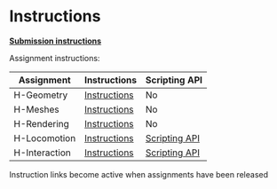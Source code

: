 # Instructions

**[Submission instructions](submission-instructions/submission-instructions.md)**

Assignment instructions:

| Assignment | Instructions | Scripting API                                                                                                           |
| --- | --- |-------------------------------------------------------------------------------------------------------------------------|
| H-Geometry  | [Instructions](xrc-assignments-geometry/xrc-assignments-geometry.md) | No                                                                                                                      |
| H-Meshes  | [Instructions](xrc-assignments-meshes/xrc-assignments-meshes.md) | No                                                                                                                      |
| H-Rendering  | [Instructions](xrc-assignments-rendering/xrc-assignments-rendering.md) | No                                                                                                                      |
| H-Locomotion  | [Instructions](xrc-assignments-locomotion/xrc-assignments-locomotion.md) | [Scripting API](https://xrcollaboratory.github.io/xrc-assignments-locomotion/api/XRC.Assignments.Locomotion.html)       |
| H-Interaction  | [Instructions](xrc-assignments-interaction/xrc-assignments-interaction.md) | [Scripting API](https://xrcollaboratory.github.io/xrc-assignments-interaction/api/XRC.Assignments.Interaction.html) |

Instruction links become active when assignments have been released
